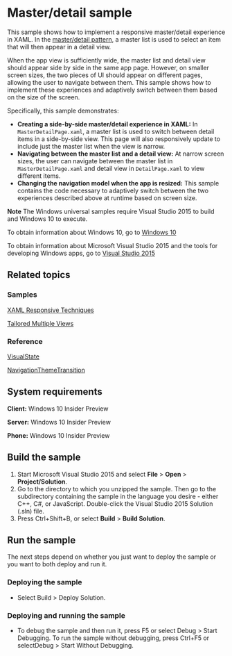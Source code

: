 # Master/detail sample

This sample shows how to implement a responsive master/detail experience in XAML. In the [master/detail pattern](https://msdn.microsoft.com/en-us/library/windows/apps/dn997765.aspx), a master list is used to select an item that will then appear in a detail view.

When the app view is sufficiently wide, the master list and detail view should appear side by side in the same app page. However, on smaller screen sizes, the two pieces of UI should appear on different pages, allowing the user to navigate between them. This sample shows how to implement these experiences and adaptively switch between them based on the size of the screen.

Specifically, this sample demonstrates:

- **Creating a side-by-side master/detail experience in XAML:** In `MasterDetailPage.xaml`, a master list is used to switch between detail items in a side-by-side view. This page will also responsively update to include just the master list when the view is narrow.
- **Navigating between the master list and a detail view:** At narrow screen sizes, the user can navigate between the master list in `MasterDetailPage.xaml` and detail view in `DetailPage.xaml` to view different items.
- **Changing the navigation model when the app is resized:** This sample contains the code necessary to adaptively switch between the two experiences described above at runtime based on screen size.

**Note** The Windows universal samples require Visual Studio 2015 to build and Windows 10 to execute.
 
To obtain information about Windows 10, go to [Windows 10](http://go.microsoft.com/fwlink/?LinkID=532421)

To obtain information about Microsoft Visual Studio 2015 and the tools for developing Windows apps, go to [Visual Studio 2015](http://go.microsoft.com/fwlink/?LinkID=532422)

## Related topics

### Samples

[XAML Responsive Techniques](https://github.com/Microsoft/Windows-universal-samples/tree/master/xaml_responsivetechniques)

[Tailored Multiple Views](https://github.com/Microsoft/Windows-universal-samples/tree/master/xaml_tailoredmultipleviews/)

### Reference

[VisualState](https://msdn.microsoft.com/en-us/library/windows/apps/windows.ui.xaml.visualstate.aspx)

[NavigationThemeTransition](https://msdn.microsoft.com/en-us/library/windows/apps/xaml/windows.ui.xaml.media.animation.navigationthemetransition.aspx)


## System requirements

**Client:** Windows 10 Insider Preview

**Server:** Windows 10 Insider Preview

**Phone:**  Windows 10 Insider Preview

## Build the sample

1. Start Microsoft Visual Studio 2015 and select **File** \> **Open** \> **Project/Solution**.
2. Go to the directory to which you unzipped the sample. Then go to the subdirectory containing the sample in the language you desire - either C++, C#, or JavaScript. Double-click the Visual Studio 2015 Solution (.sln) file. 
3. Press Ctrl+Shift+B, or select **Build** \> **Build Solution**. 

## Run the sample

The next steps depend on whether you just want to deploy the sample or you want to both deploy and run it.

### Deploying the sample

- Select Build > Deploy Solution. 

### Deploying and running the sample

- To debug the sample and then run it, press F5 or select Debug >  Start Debugging. To run the sample without debugging, press Ctrl+F5 or selectDebug > Start Without Debugging. 
